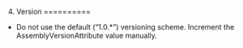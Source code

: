 4. Version
==========

- Do not use the default (“1.0.*”) versioning scheme. Increment the AssemblyVersionAttribute value manually.

